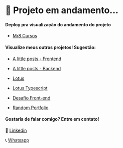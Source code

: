 # 🎈 Projeto em andamento...

#### Deploy pra visualização do andamento do projeto

- [Mr8 Cursos](https://mr8cursos.netlify.app/)

#### Visualize meus outros projetos! Sugestão: 

- [A little posts - Frontend](https://github.com/mariquegonn-dev/alittleposts)

- [A little posts - Backend](https://github.com/mariquegonn-dev/alittleposts-backend)

- [Lotus](https://github.com/mariquegonn-dev/lotus)

- [Lotus Typescript](https://github.com/mariquegonn-dev/lotus-ts)

- [Desafio Front-end](https://github.com/mariquegonn-dev/desafioFrontEnd)

- [Random Portfolio](https://github.com/mariquegonn-dev/portfolioDev)

#### Gostaria de falar comigo? Entre em contato!
📑 [Linkedin](https://www.linkedin.com/in/mariquegonn-dev)

📞 [Whatsapp](https://wa.me/5571987510739?text=Ol%C3%A1+Henrique%21v)
